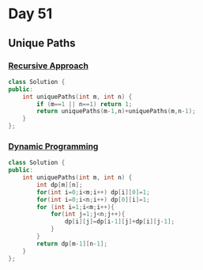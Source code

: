 # Day 51
## Unique Paths
### [Recursive Approach](https://leetcode.com/problems/unique-paths/submissions/1787391028/)
```cpp
class Solution {
public:
    int uniquePaths(int m, int n) {
        if (m==1 || n==1) return 1;
        return uniquePaths(m-1,n)+uniquePaths(m,n-1);        
    }
};
```

### [Dynamic Programming](https://leetcode.com/problems/unique-paths/submissions/1787400920/)
```cpp
class Solution {
public:
    int uniquePaths(int m, int n) {
        int dp[m][n];
        for(int i=0;i<m;i++) dp[i][0]=1;
        for(int i=0;i<n;i++) dp[0][i]=1;
        for (int i=1;i<m;i++){
            for(int j=1;j<n;j++){
                dp[i][j]=dp[i-1][j]+dp[i][j-1];
            }
        }        
        return dp[m-1][n-1];
    }
};
```
